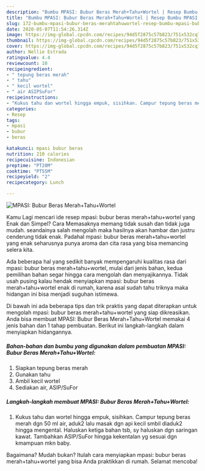 ```yaml
---
description: "Bumbu MPASI: Bubur Beras Merah+Tahu+Wortel | Resep Bumbu MPASI: Bubur Beras Merah+Tahu+Wortel Yang Bisa Manjain Lidah"
title: "Bumbu MPASI: Bubur Beras Merah+Tahu+Wortel | Resep Bumbu MPASI: Bubur Beras Merah+Tahu+Wortel Yang Bisa Manjain Lidah"
slug: 172-bumbu-mpasi-bubur-beras-merahtahuwortel-resep-bumbu-mpasi-bubur-beras-merahtahuwortel-yang-bisa-manjain-lidah
date: 2020-05-07T11:54:26.314Z
image: https://img-global.cpcdn.com/recipes/94d5f2875c57b823/751x532cq70/mpasi-bubur-beras-merahtahuwortel-foto-resep-utama.jpg
thumbnail: https://img-global.cpcdn.com/recipes/94d5f2875c57b823/751x532cq70/mpasi-bubur-beras-merahtahuwortel-foto-resep-utama.jpg
cover: https://img-global.cpcdn.com/recipes/94d5f2875c57b823/751x532cq70/mpasi-bubur-beras-merahtahuwortel-foto-resep-utama.jpg
author: Nellie Estrada
ratingvalue: 4.4
reviewcount: 10
recipeingredient:
- " tepung beras merah"
- " tahu"
- " kecil wortel"
- " air ASIPSuFor"
recipeinstructions:
- "Kukus tahu dan wortel hingga empuk, sisihkan. Campur tepung beras merah dgn 50 ml air, aduk2 lalu masak dgn api kecil smbil diaduk2 hingga mengental. Haluskan ketiga bahan tsb, sy haluskan dgn saringan kawat. Tambahkan ASIP/SuFor hingga kekentalan yg sesuai dgn kmampuan mkn baby."
categories:
- Resep
tags:
- mpasi
- bubur
- beras

katakunci: mpasi bubur beras 
nutrition: 210 calories
recipecuisine: Indonesian
preptime: "PT20M"
cooktime: "PT55M"
recipeyield: "2"
recipecategory: Lunch

---
```



![MPASI: Bubur Beras Merah+Tahu+Wortel](https://img-global.cpcdn.com/recipes/94d5f2875c57b823/751x532cq70/mpasi-bubur-beras-merahtahuwortel-foto-resep-utama.jpg)

Kamu Lagi mencari ide resep mpasi: bubur beras merah+tahu+wortel yang Enak dan Simpel? Cara Memasaknya memang tidak susah dan tidak juga mudah. seandainya salah mengolah maka hasilnya akan hambar dan justru cenderung tidak enak. Padahal mpasi: bubur beras merah+tahu+wortel yang enak seharusnya punya aroma dan cita rasa yang bisa memancing selera kita.



Ada beberapa hal yang sedikit banyak mempengaruhi kualitas rasa dari mpasi: bubur beras merah+tahu+wortel, mulai dari jenis bahan, kedua pemilihan bahan segar hingga cara mengolah dan menyajikannya. Tidak usah pusing kalau hendak menyiapkan mpasi: bubur beras merah+tahu+wortel enak di rumah, karena asal sudah tahu triknya maka hidangan ini bisa menjadi suguhan istimewa.


Di bawah ini ada beberapa tips dan trik praktis yang dapat diterapkan untuk mengolah mpasi: bubur beras merah+tahu+wortel yang siap dikreasikan. Anda bisa membuat MPASI: Bubur Beras Merah+Tahu+Wortel memakai 4 jenis bahan dan 1 tahap pembuatan. Berikut ini langkah-langkah dalam menyiapkan hidangannya.

<!--inarticleads1-->

##### Bahan-bahan dan bumbu yang digunakan dalam pembuatan MPASI: Bubur Beras Merah+Tahu+Wortel:

1. Siapkan  tepung beras merah
1. Gunakan  tahu
1. Ambil  kecil wortel
1. Sediakan  air, ASIP/SuFor




<!--inarticleads2-->

##### Langkah-langkah membuat MPASI: Bubur Beras Merah+Tahu+Wortel:

1. Kukus tahu dan wortel hingga empuk, sisihkan. Campur tepung beras merah dgn 50 ml air, aduk2 lalu masak dgn api kecil smbil diaduk2 hingga mengental. Haluskan ketiga bahan tsb, sy haluskan dgn saringan kawat. Tambahkan ASIP/SuFor hingga kekentalan yg sesuai dgn kmampuan mkn baby.




Bagaimana? Mudah bukan? Itulah cara menyiapkan mpasi: bubur beras merah+tahu+wortel yang bisa Anda praktikkan di rumah. Selamat mencoba!
